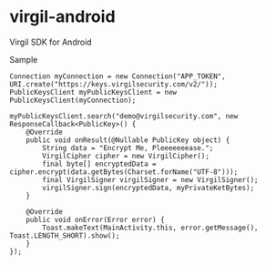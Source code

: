 # virgil-android
Virgil SDK for Android

Sample

    Connection myConnection = new Connection("APP_TOKEN", URI.create("https://keys.virgilsecurity.com/v2/"));
    PublicKeysClient myPublicKeysClient = new PublicKeysClient(myConnection);
    
    myPublicKeysClient.search("demo@virgilsecurity.com", new ResponseCallback<PublicKey>() {
        @Override
        public void onResult(@Nullable PublicKey object) {
            String data = "Encrypt Me, Pleeeeeeease.";
            VirgilCipher cipher = new VirgilCipher();
            final byte[] encryptedData = cipher.encrypt(data.getBytes(Charset.forName("UTF-8")));
            final VirgilSigner virgilSigner = new VirgilSigner();
            virgilSigner.sign(encryptedData, myPrivateKetBytes);
        }
    
        @Override
        public void onError(Error error) {
            Toast.makeText(MainActivity.this, error.getMessage(), Toast.LENGTH_SHORT).show();
        }
    });
